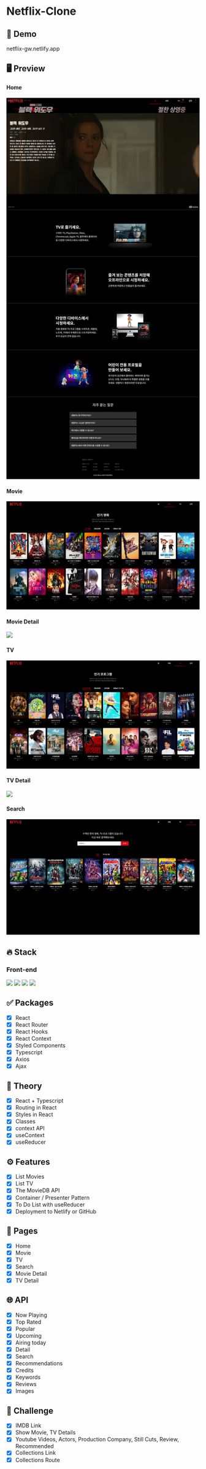# Netflix-Clone

## 🔗 Demo
netflix-gw.netlify.app

## 🖥 Preview
#### Home
<img src="/preview/1.png">   

#### Movie
<img src="/preview/2.png">

#### Movie Detail
<img src="/preview/4.png">

#### TV
<img src="/preview/5.png">

#### TV Detail
<img src="/preview/7.png">

#### Search
<img src="/preview/8.png">

## 🔥 Stack

### Front-end

<img height="30" src="https://img.shields.io/badge/React-black?style=for-the-badge&logo=React&logoColor=#61DAFB"/> <img height="30" src="https://img.shields.io/badge/Javascript-black?style=for-the-badge&logo=Javascript&logoColor=F7DF1E"/>
<img height="30" src="https://img.shields.io/badge/Typescript-black?style=for-the-badge&logo=Typescript&logoColor=3178C6"/>
<img height="30" src="https://img.shields.io/badge/Netlify-black?style=for-the-badge&logo=Netlify&logoColor=00C7B7"/>

## ✅ Packages

- [x] React
- [x] React Router
- [x] React Hooks
- [x] React Context
- [x] Styled Components
- [x] Typescript
- [x] Axios
- [x] Ajax

## 📖 Theory

- [x] React + Typescript
- [x] Routing in React
- [x] Styles in React
- [x] Classes
- [x] context API
- [x] useContext
- [x] useReducer

## ⚙ Features

- [x] List Movies
- [x] List TV
- [x] The MovieDB API
- [x] Container / Presenter Pattern
- [x] To Do List with useReducer
- [x] Deployment to Netlify or GitHub

## 📑 Pages

- [x] Home
- [x] Movie
- [x] TV
- [x] Search
- [x] Movie Detail
- [x] TV Detail

## 🌐 API

- [x] Now Playing
- [x] Top Rated
- [x] Popular
- [x] Upcoming
- [x] Airing today
- [x] Detail
- [x] Search
- [x] Recommendations
- [x] Credits
- [x] Keywords
- [x] Reviews
- [x] Images

## 💎 Challenge

- [x] IMDB Link
- [x] Show Movie, TV Details
- [x] Youtube Videos, Actors, Production Company, Still Cuts, Review, Recommended
- [x] Collections Link
- [x] Collections Route
